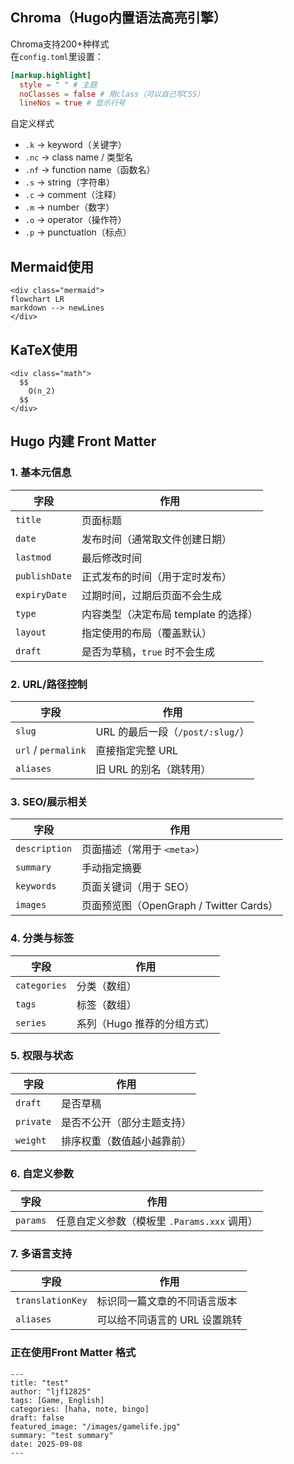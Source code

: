 ## Chroma（Hugo内置语法高亮引擎）
Chroma支持200+种样式\
在`config.toml`里设置：
```toml
[markup.highlight]
  style = " " # 主题
  noClasses = false # 用class（可以自己写CSS）
  lineNos = true # 显示行号
```

自定义样式

- `.k` → keyword（关键字）
- `.nc` → class name / 类型名
- `.nf` → function name（函数名）
- `.s` → string（字符串）
- `.c` → comment（注释）
- `.m` → number（数字）
- `.o` → operator（操作符）
- `.p` → punctuation（标点）

## Mermaid使用
```text
<div class="mermaid">
flowchart LR
markdown --> newLines
</div>
```

## KaTeX使用
```text
<div class="math">
  $$
    O(n_2)
  $$
</div>
```

## Hugo 内建 Front Matter

### 1. 基本元信息

| 字段            | 作用                      |
| ------------- | ----------------------- |
| `title`       | 页面标题                    |
| `date`        | 发布时间（通常取文件创建日期）         |
| `lastmod`     | 最后修改时间                  |
| `publishDate` | 正式发布的时间（用于定时发布）         |
| `expiryDate`  | 过期时间，过期后页面不会生成          |
| `type`        | 内容类型（决定布局 template 的选择） |
| `layout`      | 指定使用的布局（覆盖默认）           |
| `draft`       | 是否为草稿，`true` 时不会生成      |

### 2. URL/路径控制

| 字段                  | 作用                        |
| ------------------- | ------------------------- |
| `slug`              | URL 的最后一段（`/post/:slug/`） |
| `url` / `permalink` | 直接指定完整 URL                |
| `aliases`           | 旧 URL 的别名（跳转用）            |

### 3. SEO/展示相关

| 字段            | 作用                               |
| ------------- | -------------------------------- |
| `description` | 页面描述（常用于 `<meta>`）               |
| `summary`     | 手动指定摘要                           |
| `keywords`    | 页面关键词（用于 SEO）                    |
| `images`      | 页面预览图（OpenGraph / Twitter Cards） |

### 4. 分类与标签

| 字段           | 作用               |
| ------------ | ---------------- |
| `categories` | 分类（数组）           |
| `tags`       | 标签（数组）           |
| `series`     | 系列（Hugo 推荐的分组方式） |

### 5. 权限与状态

| 字段        | 作用            |
| --------- | ------------- |
| `draft`   | 是否草稿          |
| `private` | 是否不公开（部分主题支持） |
| `weight`  | 排序权重（数值越小越靠前） |

### 6. 自定义参数

| 字段       | 作用                            |
| -------- | ----------------------------- |
| `params` | 任意自定义参数（模板里 `.Params.xxx` 调用） |

### 7. 多语言支持

| 字段               | 作用                |
| ---------------- | ----------------- |
| `translationKey` | 标识同一篇文章的不同语言版本    |
| `aliases`        | 可以给不同语言的 URL 设置跳转 |

### 正在使用Front Matter 格式
```text
---
title: "test"
author: "ljf12825" 
tags: [Game, English]
categories: [haha, note, bingo]
draft: false
featured_image: "/images/gamelife.jpg"
summary: "test summary"
date: 2025-09-08
---
```
